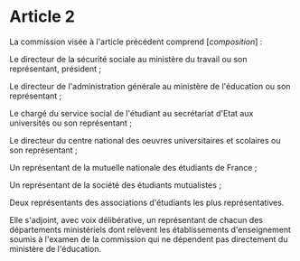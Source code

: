 # Article 2

La commission visée à l'article précédent comprend [*composition*] :

Le directeur de la sécurité sociale au ministère du travail ou son représentant, président ;

Le directeur de l'administration générale au ministère de l'éducation ou son représentant ;

Le chargé du service social de l'étudiant au secrétariat d'Etat aux universités ou son représentant ;

Le directeur du centre national des oeuvres universitaires et scolaires ou son représentant ;

Un représentant de la mutuelle nationale des étudiants de France ;

Un représentant de la société des étudiants mutualistes ;

Deux représentants des associations d'étudiants les plus représentatives.

Elle s'adjoint, avec voix délibérative, un représentant de chacun des départements ministériels dont relèvent les établissements d'enseignement soumis à l'examen de la commission qui ne dépendent pas directement du ministère de l'éducation.
